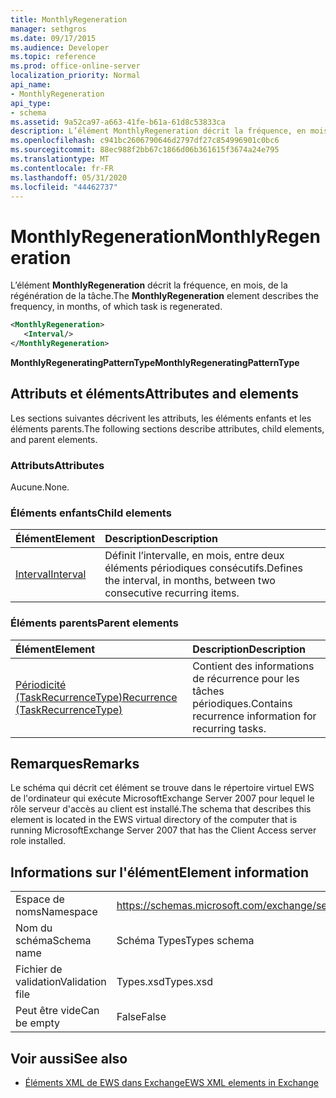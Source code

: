 ```yaml
---
title: MonthlyRegeneration
manager: sethgros
ms.date: 09/17/2015
ms.audience: Developer
ms.topic: reference
ms.prod: office-online-server
localization_priority: Normal
api_name:
- MonthlyRegeneration
api_type:
- schema
ms.assetid: 9a52ca97-a663-41fe-b61a-61d8c53833ca
description: L’élément MonthlyRegeneration décrit la fréquence, en mois, de la régénération de la tâche.
ms.openlocfilehash: c941bc2606790646d2797df27c854996901c0bc6
ms.sourcegitcommit: 88ec988f2bb67c1866d06b361615f3674a24e795
ms.translationtype: MT
ms.contentlocale: fr-FR
ms.lasthandoff: 05/31/2020
ms.locfileid: "44462737"
---
```

# <a name="monthlyregeneration"></a><span data-ttu-id="7cbf7-103">MonthlyRegeneration</span><span class="sxs-lookup"><span data-stu-id="7cbf7-103">MonthlyRegeneration</span></span>

<span data-ttu-id="7cbf7-104">L’élément **MonthlyRegeneration** décrit la fréquence, en mois, de la régénération de la tâche.</span><span class="sxs-lookup"><span data-stu-id="7cbf7-104">The **MonthlyRegeneration** element describes the frequency, in months, of which task is regenerated.</span></span> 
  
```xml
<MonthlyRegeneration>
   <Interval/>
</MonthlyRegeneration>
```

 <span data-ttu-id="7cbf7-105">**MonthlyRegeneratingPatternType**</span><span class="sxs-lookup"><span data-stu-id="7cbf7-105">**MonthlyRegeneratingPatternType**</span></span>
## <a name="attributes-and-elements"></a><span data-ttu-id="7cbf7-106">Attributs et éléments</span><span class="sxs-lookup"><span data-stu-id="7cbf7-106">Attributes and elements</span></span>

<span data-ttu-id="7cbf7-107">Les sections suivantes décrivent les attributs, les éléments enfants et les éléments parents.</span><span class="sxs-lookup"><span data-stu-id="7cbf7-107">The following sections describe attributes, child elements, and parent elements.</span></span>
  
### <a name="attributes"></a><span data-ttu-id="7cbf7-108">Attributs</span><span class="sxs-lookup"><span data-stu-id="7cbf7-108">Attributes</span></span>

<span data-ttu-id="7cbf7-109">Aucune.</span><span class="sxs-lookup"><span data-stu-id="7cbf7-109">None.</span></span>
  
### <a name="child-elements"></a><span data-ttu-id="7cbf7-110">Éléments enfants</span><span class="sxs-lookup"><span data-stu-id="7cbf7-110">Child elements</span></span>

|<span data-ttu-id="7cbf7-111">**Élément**</span><span class="sxs-lookup"><span data-stu-id="7cbf7-111">**Element**</span></span>|<span data-ttu-id="7cbf7-112">**Description**</span><span class="sxs-lookup"><span data-stu-id="7cbf7-112">**Description**</span></span>|
|:-----|:-----|
|[<span data-ttu-id="7cbf7-113">Interval</span><span class="sxs-lookup"><span data-stu-id="7cbf7-113">Interval</span></span>](interval.md) <br/> |<span data-ttu-id="7cbf7-114">Définit l’intervalle, en mois, entre deux éléments périodiques consécutifs.</span><span class="sxs-lookup"><span data-stu-id="7cbf7-114">Defines the interval, in months, between two consecutive recurring items.</span></span>  <br/> |
   
### <a name="parent-elements"></a><span data-ttu-id="7cbf7-115">Éléments parents</span><span class="sxs-lookup"><span data-stu-id="7cbf7-115">Parent elements</span></span>

|<span data-ttu-id="7cbf7-116">**Élément**</span><span class="sxs-lookup"><span data-stu-id="7cbf7-116">**Element**</span></span>|<span data-ttu-id="7cbf7-117">**Description**</span><span class="sxs-lookup"><span data-stu-id="7cbf7-117">**Description**</span></span>|
|:-----|:-----|
|[<span data-ttu-id="7cbf7-118">Périodicité (TaskRecurrenceType)</span><span class="sxs-lookup"><span data-stu-id="7cbf7-118">Recurrence (TaskRecurrenceType)</span></span>](recurrence-taskrecurrencetype.md) <br/> |<span data-ttu-id="7cbf7-119">Contient des informations de récurrence pour les tâches périodiques.</span><span class="sxs-lookup"><span data-stu-id="7cbf7-119">Contains recurrence information for recurring tasks.</span></span>  <br/> |
   
## <a name="remarks"></a><span data-ttu-id="7cbf7-120">Remarques</span><span class="sxs-lookup"><span data-stu-id="7cbf7-120">Remarks</span></span>

<span data-ttu-id="7cbf7-121">Le schéma qui décrit cet élément se trouve dans le répertoire virtuel EWS de l'ordinateur qui exécute MicrosoftExchange Server 2007 pour lequel le rôle serveur d'accès au client est installé.</span><span class="sxs-lookup"><span data-stu-id="7cbf7-121">The schema that describes this element is located in the EWS virtual directory of the computer that is running MicrosoftExchange Server 2007 that has the Client Access server role installed.</span></span>
  
## <a name="element-information"></a><span data-ttu-id="7cbf7-122">Informations sur l'élément</span><span class="sxs-lookup"><span data-stu-id="7cbf7-122">Element information</span></span>

|||
|:-----|:-----|
|<span data-ttu-id="7cbf7-123">Espace de noms</span><span class="sxs-lookup"><span data-stu-id="7cbf7-123">Namespace</span></span>  <br/> |https://schemas.microsoft.com/exchange/services/2006/types  <br/> |
|<span data-ttu-id="7cbf7-124">Nom du schéma</span><span class="sxs-lookup"><span data-stu-id="7cbf7-124">Schema name</span></span>  <br/> |<span data-ttu-id="7cbf7-125">Schéma Types</span><span class="sxs-lookup"><span data-stu-id="7cbf7-125">Types schema</span></span>  <br/> |
|<span data-ttu-id="7cbf7-126">Fichier de validation</span><span class="sxs-lookup"><span data-stu-id="7cbf7-126">Validation file</span></span>  <br/> |<span data-ttu-id="7cbf7-127">Types.xsd</span><span class="sxs-lookup"><span data-stu-id="7cbf7-127">Types.xsd</span></span>  <br/> |
|<span data-ttu-id="7cbf7-128">Peut être vide</span><span class="sxs-lookup"><span data-stu-id="7cbf7-128">Can be empty</span></span>  <br/> |<span data-ttu-id="7cbf7-129">False</span><span class="sxs-lookup"><span data-stu-id="7cbf7-129">False</span></span>  <br/> |
   
## <a name="see-also"></a><span data-ttu-id="7cbf7-130">Voir aussi</span><span class="sxs-lookup"><span data-stu-id="7cbf7-130">See also</span></span>



- [<span data-ttu-id="7cbf7-131">Éléments XML de EWS dans Exchange</span><span class="sxs-lookup"><span data-stu-id="7cbf7-131">EWS XML elements in Exchange</span></span>](ews-xml-elements-in-exchange.md)

